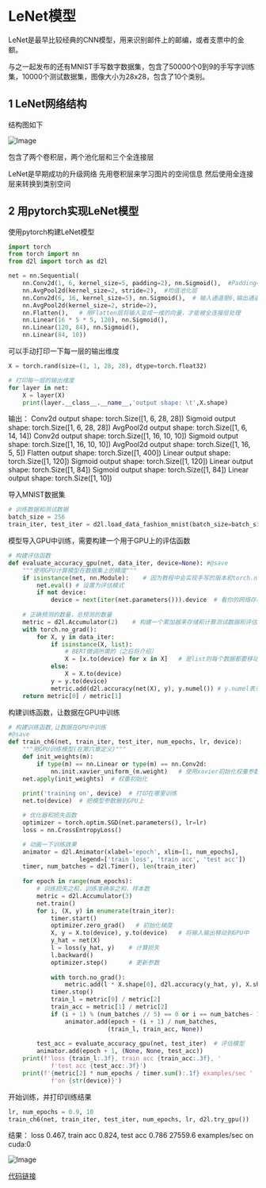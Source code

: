# LeNet模型
LeNet是最早比较经典的CNN模型，用来识别邮件上的邮编，或者支票中的金额。

与之一起发布的还有MNIST手写数字数据集，包含了50000个0到9的手写字训练集，10000个测试数据集，图像大小为28x28，包含了10个类别。

## 1 LeNet网络结构

结构图如下

![Image](https://github.com/user-attachments/assets/76b46ca6-179f-48ef-b8c7-f1beb815f018)

包含了两个卷积层，两个池化层和三个全连接层

LeNet是早期成功的升级网络
先用卷积层来学习图片的空间信息
然后使用全连接层来转换到类别空间

## 2 用pytorch实现LeNet模型

使用pytorch构建LeNet模型
```python
import torch
from torch import nn
from d2l import torch as d2l

net = nn.Sequential(
    nn.Conv2d(1, 6, kernel_size=5, padding=2), nn.Sigmoid(),  #Padding=2将图片填充为32*32
    nn.AvgPool2d(kernel_size=2, stride=2),  #均值池化层
    nn.Conv2d(6, 16, kernel_size=5), nn.Sigmoid(),  # 输入通道是6,输出通道是16
    nn.AvgPool2d(kernel_size=2, stride=2),
    nn.Flatten(),   # 用Flatten层将输入变成一维的向量，才能被全连接层处理
    nn.Linear(16 * 5 * 5, 120), nn.Sigmoid(),
    nn.Linear(120, 84), nn.Sigmoid(),
    nn.Linear(84, 10))
```
可以手动打印一下每一层的输出维度

```python
X = torch.rand(size=(1, 1, 28, 28), dtype=torch.float32)

# 打印每一层的输出维度
for layer in net:
    X = layer(X)
    print(layer.__class__.__name__,'output shape: \t',X.shape)
```

输出：
Conv2d output shape: 	 torch.Size([1, 6, 28, 28])
Sigmoid output shape: 	 torch.Size([1, 6, 28, 28])
AvgPool2d output shape: 	 torch.Size([1, 6, 14, 14])
Conv2d output shape: 	 torch.Size([1, 16, 10, 10])
Sigmoid output shape: 	 torch.Size([1, 16, 10, 10])
AvgPool2d output shape: 	 torch.Size([1, 16, 5, 5])
Flatten output shape: 	 torch.Size([1, 400])
Linear output shape: 	 torch.Size([1, 120])
Sigmoid output shape: 	 torch.Size([1, 120])
Linear output shape: 	 torch.Size([1, 84])
Sigmoid output shape: 	 torch.Size([1, 84])
Linear output shape: 	 torch.Size([1, 10])

导入MNIST数据集

```python
# 训练数据和测试数据
batch_size = 256
train_iter, test_iter = d2l.load_data_fashion_mnist(batch_size=batch_size)
```

模型导入GPU中训练，需要构建一个用于GPU上的评估函数

```python
# 构建评估函数
def evaluate_accuracy_gpu(net, data_iter, device=None): #@save
    """使用GPU计算模型在数据集上的精度"""
    if isinstance(net, nn.Module):    # 因为教程中会实现手写的版本和torch.nn的版本，这里进行判断 
        net.eval() # 设置为评估模式
        if not device:
            device = next(iter(net.parameters())).device  # 看你的网络存在哪里,直接按照你网络存储的位置
    
    # 正确预测的数量，总预测的数量
    metric = d2l.Accumulator(2)    # 构建一个累加器来存储和计算测试数据和评估精度
    with torch.no_grad():
        for X, y in data_iter:
            if isinstance(X, list):
                # BERT微调所需的（之后将介绍）
                X = [x.to(device) for x in X]   # 是list则每个数据都要移动到device中去
            else:
                X = X.to(device)
            y = y.to(device)
            metric.add(d2l.accuracy(net(X), y), y.numel()) # y.numel表示y的元素个数,最终计算准确率
    return metric[0] / metric[1]
```

构建训练函数，让数据在GPU中训练

```python
# 构建训练函数,让数据在GPU中训练
#@save
def train_ch6(net, train_iter, test_iter, num_epochs, lr, device):
    """用GPU训练模型(在第六章定义)"""
    def init_weights(m):
        if type(m) == nn.Linear or type(m) == nn.Conv2d:
            nn.init.xavier_uniform_(m.weight)   # 使用xavier初始化权重参数     
    net.apply(init_weights)  # 权重初始化
    
    print('training on', device)  # 打印在哪里训练
    net.to(device)  # 把模型参数搬到GPU上

    # 优化器和损失函数
    optimizer = torch.optim.SGD(net.parameters(), lr=lr)  
    loss = nn.CrossEntropyLoss()

    # 动画一下训练效果
    animator = d2l.Animator(xlabel='epoch', xlim=[1, num_epochs],
                    legend=['train loss', 'train acc', 'test acc'])
    timer, num_batches = d2l.Timer(), len(train_iter)
    
    for epoch in range(num_epochs):
        # 训练损失之和，训练准确率之和，样本数
        metric = d2l.Accumulator(3)
        net.train()
        for i, (X, y) in enumerate(train_iter):
            timer.start()
            optimizer.zero_grad()   # 初始化梯度
            X, y = X.to(device), y.to(device)   # 将输入输出移动到GPU中
            y_hat = net(X)
            l = loss(y_hat, y)    # 计算损失
            l.backward()
            optimizer.step()      # 更新参数
            
            with torch.no_grad():
                metric.add(l * X.shape[0], d2l.accuracy(y_hat, y), X.shape[0])
            timer.stop()
            train_l = metric[0] / metric[2]
            train_acc = metric[1] / metric[2]
            if (i + 1) % (num_batches // 5) == 0 or i == num_batches- 1:
                animator.add(epoch + (i + 1) / num_batches,
                            (train_l, train_acc, None))
                
        test_acc = evaluate_accuracy_gpu(net, test_iter)  # 评估模型
        animator.add(epoch + 1, (None, None, test_acc))
    print(f'loss {train_l:.3f}, train acc {train_acc:.3f}, '
            f'test acc {test_acc:.3f}')
    print(f'{metric[2] * num_epochs / timer.sum():.1f} examples/sec '
            f'on {str(device)}')
```

开始训练，并打印训练结果

```python
lr, num_epochs = 0.9, 10
train_ch6(net, train_iter, test_iter, num_epochs, lr, d2l.try_gpu())
```
结果：
loss 0.467, train acc 0.824, test acc 0.786
27559.6 examples/sec on cuda:0

![Image](https://github.com/user-attachments/assets/870e3e10-a7f2-472f-bd7b-9d7a981d13c5)

[代码链接](https://github.com/kxmust/Deep_learning_note/blob/main/11.1CNN_LeNet.ipynb)

